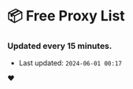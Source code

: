 # :package: Free Proxy List
### Updated every 15 minutes.

- Last updated: `2024-06-01 00:17`

:heart:
